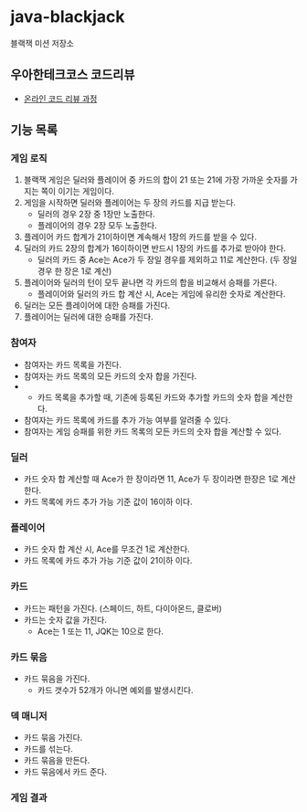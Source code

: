 # java-blackjack

블랙잭 미션 저장소

## 우아한테크코스 코드리뷰

- [온라인 코드 리뷰 과정](https://github.com/woowacourse/woowacourse-docs/blob/master/maincourse/README.md)


## 기능 목록

### 게임 로직
1. 블랙잭 게임은 딜러와 플레이어 중 카드의 합이 21 또는 21에 가장 가까운 숫자를 가지는 쪽이 이기는 게임이다.
2. 게임을 시작하면 딜러와 플레이어는 두 장의 카드를 지급 받는다.
   - 딜러의 경우 2장 중 1장만 노출한다.
   - 플레이어의 경우 2장 모두 노출한다.
3. 플레이어 카드 합계가 21이하이면 계속해서 1장의 카드를 받을 수 있다.
4. 딜러의 카드 2장의 합계가 16이하이면 반드시 1장의 카드를 추가로 받아야 한다.
   - 딜러의 카드 중 Ace는 Ace가 두 장일 경우를 제외하고 11로 계산한다. (두 장일 경우 한 장은 1로 계산)
5. 플레이어와 딜러의 턴이 모두 끝나면 각 카드의 합을 비교해서 승패를 가른다.
   - 플레이어와 딜러의 카드 합 계산 시, Ace는 게임에 유리한 숫자로 계산한다.
6. 딜러는 모든 플레이어에 대한 승패를 가진다.
7. 플레이어는 딜러에 대한 승패를 가진다.

### 참여자
- 참여자는 카드 목록을 가진다.
- 참여자는 카드 목록의 모든 카드의 숫자 합을 가진다.
- 
  - 카드 목록을 추가할 때, 기존에 등록된 카드와 추가할 카드의 숫자 합을 계산한다.
- 참여자는 카드 목록에 카드를 추가 가능 여부를 알려줄 수 있다.
- 참여자는 게임 승패를 위한 카드 목록의 모든 카드의 숫자 합을 계산할 수 있다.

### 딜러
- 카드 숫자 합 계산할 때 Ace가 한 장이라면 11, Ace가 두 장이라면 한장은 1로 계산한다.
- 카드 목록에 카드 추가 가능 기준 값이 16이하 이다.

### 플레이어
- 카드 숫자 합 계산 시, Ace를 무조건 1로 계산한다.
- 카드 목록에 카드 추가 가능 기준 값이 21이하 이다.

### 카드
- 카드는 패턴을 가진다. (스페이드, 하트, 다이아몬드, 클로버)
- 카드는 숫자 값을 가진다.
  - Ace는 1 또는 11, JQK는 10으로 한다.

### 카드 묶음
- 카드 묶음을 가진다.
    - 카드 갯수가 52개가 아니면 예외를 발생시킨다.

### 덱 매니저
- 카드 묶음 가진다.
- 카드를 섞는다.
- 카드 묶음을 만든다.
- 카드 묶음에서 카드 준다.

### 게임 결과
